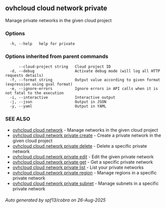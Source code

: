 ## ovhcloud cloud network private

Manage private networks in the given cloud project

### Options

```
  -h, --help   help for private
```

### Options inherited from parent commands

```
      --cloud-project string   Cloud project ID
  -d, --debug                  Activate debug mode (will log all HTTP requests details)
  -f, --format string          Output value according to given format (expression using gval format)
  -e, --ignore-errors          Ignore errors in API calls when it is not fatal to the execution
  -i, --interactive            Interactive output
  -j, --json                   Output in JSON
  -y, --yaml                   Output in YAML
```

### SEE ALSO

* [ovhcloud cloud network](ovhcloud_cloud_network.md)	 - Manage networks in the given cloud project
* [ovhcloud cloud network private create](ovhcloud_cloud_network_private_create.md)	 - Create a private network in the given cloud project
* [ovhcloud cloud network private delete](ovhcloud_cloud_network_private_delete.md)	 - Delete a specific private network
* [ovhcloud cloud network private edit](ovhcloud_cloud_network_private_edit.md)	 - Edit the given private network
* [ovhcloud cloud network private get](ovhcloud_cloud_network_private_get.md)	 - Get a specific private network
* [ovhcloud cloud network private list](ovhcloud_cloud_network_private_list.md)	 - List your private networks
* [ovhcloud cloud network private region](ovhcloud_cloud_network_private_region.md)	 - Manage regions in a specific private network
* [ovhcloud cloud network private subnet](ovhcloud_cloud_network_private_subnet.md)	 - Manage subnets in a specific private network

###### Auto generated by spf13/cobra on 26-Aug-2025
